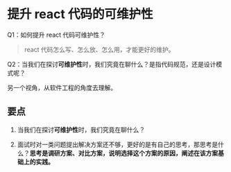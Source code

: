# 提升 react 代码的可维护性

Q1：如何提升 react 代码可维护性？

> react 代码怎么写、怎么放、怎么用，才能更好的维护。

Q2：当我们在探讨**可维护性**时，我们究竟在聊什么？是指代码规范，还是设计模式呢？

另一个视角，从软件工程的角度去理解。

## 要点

1. 当我们在探讨**可维护性**时，我们究竟在聊什么？

2. 面试时对一类问题提出解决方案还不够，更好的是有自己的思考，那思考是什么？**思考是调研方案、对比方案，说明选择这个方案的原因，阐述在该方案基础上的实践。**

